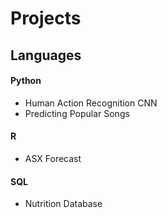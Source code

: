 # Projects

## Languages

#### Python
- Human Action Recognition CNN
- Predicting Popular Songs

#### R
- ASX Forecast

#### SQL
- Nutrition Database
